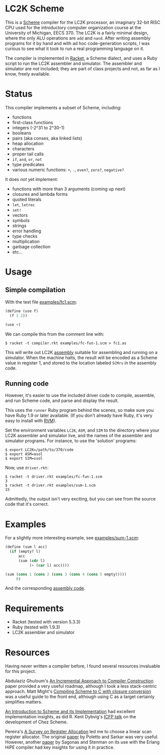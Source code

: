# LC2K Scheme

This is a [Scheme][] compiler for the LC2K processor, an imaginary
32-bit RISC CPU used for the introductory computer organization course
at the University of Michigan, EECS 370. The LC2K is a fairly minimal
design, where the only ALU operations are `add` and `nand`. After
writing assembly programs for it by hand and with ad hoc
code-generation scripts, I was curious to see what it took to run a
real programming language on it.

The compiler is implemented in [Racket][], a Scheme dialect, and uses
a Ruby script to run the LC2K assembler and simulator. The assembler
and simulator are *not* included; they are part of class projects and
not, as far as I know, freely available.

# Status

This compiler implements a subset of Scheme, including:

- functions
- first-class functions
- integers (-2^31 to 2^30-1)
- booleans
- pairs (aka conses, aka linked lists)
- heap allocation
- characters
- proper tail calls
- `if`, `and`, `or`, `not`
- type predicates
- various numeric functions: `+`, `-`, `even?`, `zero?`, `negative?`

It does *not* yet implement:

- functions with more than 3 arguments (coming up next)
- closures and lambda forms
- quoted literals
- `let`, `letrec`
- `set!`
- vectors
- symbols
- strings
- error handling
- type checks
- multiplication
- garbage collection
- etc...

# Usage

## Simple compilation

With the test file [examples/fc1.scm](examples/fc1.scm):

```scheme
(define (use f)
  (f 1 2))

(use +)
```

We can compile this from the comment line with:

    $ racket -t compiler.rkt examples/fc-fun-1.scm > fc1.as

This will write out LC2K [assembly](examples/fc-fun-1.as) suitable for
assembling and running on a simulator. When the machine halts, the
result will be encoded as a Scheme value in register 1, and stored to
the location labeled `SCMrv` in the assembly code.

## Running code

However, it's easier to use the included driver code to compile,
assemble, and run Scheme code, and parse and display the result.

This uses the `runner` Ruby program behind the scenes, so make sure
you have Ruby 1.9 or later available. (If you don't already have Ruby,
it's very easy to install with [RVM][]).

Set the environment variables `LC2K`, `ASM`, and `SIM` to the
directory where your LC2K assembler and simulator live, and the names
of the assembler and simulator programs. For instance, to use the
'solution' programs:

    $ export LC2K=/path/to/370/code
    $ export ASM=asol
    $ export SIM=ssol

Now, use `driver.rkt`:

    $ racket -t driver.rkt examples/fc-fun-1.scm
    3
    $ racket -t driver.rkt examples/sum-1.scm
    15

Admittedly, the output isn't very exciting, but you can see from the
source code that it's correct.

# Examples

For a slightly more interesting example, see
[examples/sum-1.scm](examples/sum-1.scm):

```scheme
(define (sum l acc)
  (if (empty? l)
      acc
      (sum (cdr l)
           (+ (car l) acc))))

(sum (cons 1 (cons 2 (cons 3 (cons 4 (cons 5 empty)))))
     0)
```

And the corresponding [assembly code](examples/sum-1.scm).

# Requirements

- Racket (tested with version 5.3.3)
- Ruby (tested with 1.9.3)
- LC2K assembler and simulator

# Resources

Having never written a compiler before, I found several resources
invaluable for this project. 

Abdulaziz Ghuloum's
[An Incremental Approach to Compiler Construction][ghuloum-paper]
paper provided a very useful roadmap, although I took a less
stack-centric approach. Matt Might's
[Compiling Scheme to C with closure conversion][might-post] was a
useful guide to the front end, although using C as a target certainly
simplifies matters.

[An Introduction to Scheme and its Implementation][intro-scheme-impl]
had excellent implementation insights, as did R. Kent Dybvig's
[ICFP talk][dybvig-talk] on the development of Chez Scheme.

Pereira's [A Survey on Register Allocation][pereira-survey] led me to
choose a linear scan register allocator. The original
[paper][linear-scan] by Poletto and Sarkar was very useful. However,
another [paper][sagonas] by Sagonas and Stenman on its use with the
Erlang HiPE compiler had key insights for using it in practice.

[Scheme]: http://en.wikipedia.org/wiki/Scheme_(programming_language)
[Racket]: http://racket-lang.org/
[RVM]: https://rvm.io/
[ghuloum-paper]: http://scheme2006.cs.uchicago.edu/11-ghuloum.pdf
[might-post]: http://matt.might.net/articles/compiling-scheme-to-c/
[intro-scheme-impl]: http://icem-www.folkwang-hochschule.de/~finnendahl/cm_kurse/doc/schintro/schintro_toc.html
[dybvig-talk]: http://icfp06.cs.uchicago.edu/dybvig-talk.pdf
[pereira-survey]: http://compilers.cs.ucla.edu/fernando/publications/drafts/survey.pdf
[linear-scan]: http://www.seas.gwu.edu/~hchoi/teaching/cs160d/linearscan.pdf
[sagonas]: http://onlinelibrary.wiley.com/doi/10.1002/spe.533/abstract

